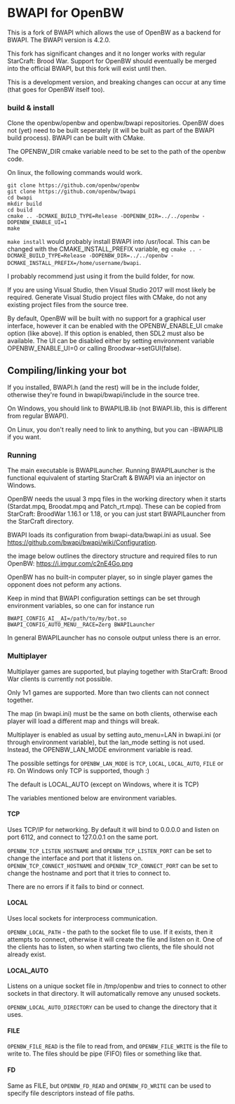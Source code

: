 # BWAPI for OpenBW

This is a fork of BWAPI which allows the use of OpenBW as a backend for BWAPI.
The BWAPI version is 4.2.0.

This fork has significant changes and it no longer works with regular StarCraft: Brood War. Support for OpenBW should eventually be merged into the official BWAPI, but this fork will exist until then.

This is a development version, and breaking changes can occur at any time (that goes for OpenBW itself too).

### build & install

Clone the openbw/openbw and openbw/bwapi repositories.
OpenBW does not (yet) need to be built seperately (it will be built as part of the BWAPI build process).
BWAPI can be built with CMake.

The OPENBW_DIR cmake variable need to be set to the path of the openbw code.

On linux, the following commands would work.
```
git clone https://github.com/openbw/openbw
git clone https://github.com/openbw/bwapi
cd bwapi
mkdir build
cd build
cmake .. -DCMAKE_BUILD_TYPE=Release -DOPENBW_DIR=../../openbw -DOPENBW_ENABLE_UI=1
make
```
`make install` would probably install BWAPI into /usr/local. This can be changed with the CMAKE_INSTALL_PREFIX variable, eg `cmake .. -DCMAKE_BUILD_TYPE=Release -DOPENBW_DIR=../../openbw -DCMAKE_INSTALL_PREFIX=/home/username/bwapi`.

I probably recommend just using it from the build folder, for now.

If you are using Visual Studio, then Visual Studio 2017 will most likely be required.
Generate Visual Studio project files with CMake, do not any existing project files from the source tree.

By default, OpenBW will be built with no support for a graphical user interface, however it can be enabled with the OPENBW_ENABLE_UI cmake option (like above).
If this option is enabled, then SDL2 must also be available.
The UI can be disabled either by setting environment variable OPENBW_ENABLE_UI=0 or calling Broodwar->setGUI(false).

## Compiling/linking your bot

If you installed, BWAPI.h (and the rest) will be in the include folder, otherwise they're found in bwapi/bwapi/include in the source tree.

On Windows, you should link to BWAPILIB.lib (not BWAPI.lib, this is different from regular BWAPI).

On Linux, you don't really need to link to anything, but you can -lBWAPILIB if you want.

### Running

The main executable is BWAPILauncher. Running BWAPILauncher is the functional equivalent of starting StarCraft & BWAPI via an injector on Windows.

OpenBW needs the usual 3 mpq files in the working directory when it starts (Stardat.mpq, Broodat.mpq and Patch_rt.mpq).
These can be copied from StarCraft: BroodWar 1.16.1 or 1.18, or you can just start BWAPILauncher from the StarCraft directory.

BWAPI loads its configuration from bwapi-data/bwapi.ini as usual. See https://github.com/bwapi/bwapi/wiki/Configuration.

the image below outlines the directory structure and required files to run OpenBW:
https://i.imgur.com/c2nE4Go.png

OpenBW has no built-in computer player, so in single player games the opponent does not peform any actions.

Keep in mind that BWAPI configuration settings can be set through environment variables, so one can for instance run
```
BWAPI_CONFIG_AI__AI=/path/to/my/bot.so BWAPI_CONFIG_AUTO_MENU__RACE=Zerg BWAPILauncher
```

In general BWAPILauncher has no console output unless there is an error.

### Multiplayer

Multiplayer games are supported, but playing together with StarCraft: Brood War clients is currently not possible.

Only 1v1 games are supported. More than two clients can not connect together.

The map (in bwapi.ini) must be the same on both clients, otherwise each player will load a different map and things will break.

Multiplayer is enabled as usual by setting auto_menu=LAN in bwapi.ini (or through environment variable), but the lan_mode setting is not used.
Instead, the OPENBW_LAN_MODE environment variable is read.

The possible settings for `OPENBW_LAN_MODE` is `TCP`, `LOCAL`, `LOCAL_AUTO`, `FILE` or `FD`. On Windows only TCP is supported, though :)

The default is LOCAL_AUTO (except on Windows, where it is TCP)


The variables mentioned below are environment variables.
#### TCP
Uses TCP/IP for networking. By default it will bind to 0.0.0.0 and listen on port 6112, and connect to 127.0.0.1 on the same port.

`OPENBW_TCP_LISTEN_HOSTNAME` and `OPENBW_TCP_LISTEN_PORT` can be set to change the interface and port that it listens on.
`OPENBW_TCP_CONNECT_HOSTNAME` and `OPENBW_TCP_CONNECT_PORT` can be set to change the hostname and port that it tries to connect to.

There are no errors if it fails to bind or connect.

#### LOCAL
Uses local sockets for interprocess communication. 

`OPENBW_LOCAL_PATH` - the path to the socket file to use. If it exists, then it attempts to connect, otherwise it will create the file and listen on it.
One of the clients has to listen, so when starting two clients, the file should not already exist.

#### LOCAL_AUTO
Listens on a unique socket file in /tmp/openbw and tries to connect to other sockets in that directory. It will automatically remove any unused sockets.

`OPENBW_LOCAL_AUTO_DIRECTORY` can be used to change the directory that it uses.

#### FILE
`OPENBW_FILE_READ` is the file to read from, and `OPENBW_FILE_WRITE` is the file to write to. The files should be pipe (FIFO) files or something like that.

#### FD
Same as FILE, but `OPENBW_FD_READ` and `OPENBW_FD_WRITE` can be used to specify file descriptors instead of file paths.

